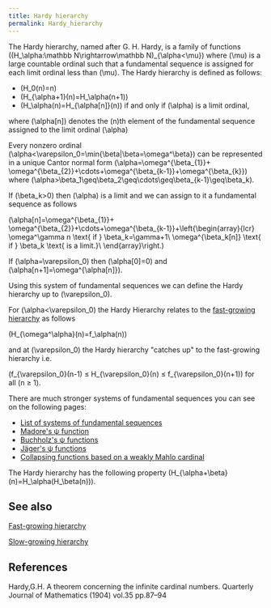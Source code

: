 ```yaml
---
title: Hardy hierarchy
permalink: Hardy_hierarchy
---
```












The Hardy hierarchy, named after G. H. Hardy, is a family of functions
\((H_\alpha:\mathbb N\rightarrow\mathbb N)_{\alpha<\mu}\)
where \(\mu\) is a large countable ordinal such that a fundamental
sequence is assigned for each limit ordinal less than \(\mu\). The
Hardy hierarchy is defined as follows:

-   \(H_0(n)=n\)
-   \(H_{\alpha+1}(n)=H_\alpha(n+1)\)
-   \(H_\alpha(n)=H_{\alpha\[n\]}(n)\) if and only if
    \(\alpha\) is a limit ordinal,

where \(\alpha\[n\]\) denotes the \(n\)th element of the
fundamental sequence assigned to the limit ordinal \(\alpha\)

Every nonzero ordinal
\(\alpha<\varepsilon_0=\min\{\beta\|\beta=\omega^\beta\}\)
can be represented in a unique Cantor normal form
\(\alpha=\omega^{\beta_{1}}+
\omega^{\beta_{2}}+\cdots+\omega^{\beta_{k-1}}+\omega^{\beta_{k}}\)
where
\(\alpha>\beta_1\geq\beta_2\geq\cdots\geq\beta_{k-1}\geq\beta_k\).

If \(\beta_k>0\) then \(\alpha\) is a limit and we can assign
to it a fundamental sequence as follows

\(\alpha\[n\]=\omega^{\beta_{1}}+
\omega^{\beta_{2}}+\cdots+\omega^{\beta_{k-1}}+\left\{\begin{array}{lcr}
\omega^\gamma n \text{ if } \beta_k=\gamma+1\\
\omega^{\beta_k\[n\]} \text{ if } \beta_k \text{ is a limit.}\\
\end{array}\right.\)

  
If \(\alpha=\varepsilon_0\) then \(\alpha\[0\]=0\) and
\(\alpha\[n+1\]=\omega^{\alpha\[n\]}\).

Using this system of fundamental sequences we can define the Hardy
hierarchy up to \(\varepsilon_0\).

For \(\alpha<\varepsilon_0\) the Hardy Hierarchy relates to the
[fast-growing
hierarchy](Fast-growing_hierarchy "Fast-growing hierarchy")
as follows

\(H_{\omega^\alpha}(n)=f_\alpha(n)\)

and at \(\varepsilon_0\) the Hardy hierarchy "catches up" to the
fast-growing hierarchy i.e.

\(f_{\varepsilon_0}(n-1) ≤ H_{\varepsilon_0}(n) ≤
f_{\varepsilon_0}(n+1)\) for all \(n ≥ 1\).

There are much stronger systems of fundamental sequences you can see on
the following pages:

-   <a href="http://googology.wikia.com/wiki/List_of_systems_of_fundamental_sequences" class="external text">List of systems of fundamental sequences</a>
-   [Madore's ψ
    function](Madore%27s_%CF%88_function "Madore's ψ function")
-   [Buchholz's ψ
    functions](Buchholz%27s_%CF%88_functions "Buchholz's ψ functions")
-   [Jäger's ψ
    functions](J%C3%A4ger%27s_collapsing_functions_and_%CF%81-inaccessible_ordinals "Jäger's collapsing functions and ρ-inaccessible ordinals")
-   [Collapsing functions based on a weakly Mahlo
    cardinal](User_blog:Denis_Maksudov/Ordinal_functions_collapsing_the_least_weakly_Mahlo_cardinal;_a_system_of_fundamental_sequences "User blog:Denis Maksudov/Ordinal functions collapsing the least weakly Mahlo cardinal; a system of fundamental sequences")

The Hardy hierarchy has the following property
\(H_{\alpha+\beta}(n)=H_\alpha(H_\beta(n))\).

## See also

[Fast-growing
hierarchy](Fast-growing_hierarchy "Fast-growing hierarchy")

[Slow-growing
hierarchy](Slow-growing_hierarchy "Slow-growing hierarchy")

## References

Hardy,G.H. A theorem concerning the infinite cardinal numbers. Quarterly
Journal of Mathematics (1904) vol.35 pp.87–94


